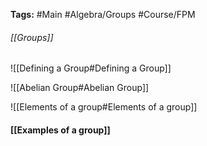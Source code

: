 **Tags:** #Main #Algebra/Groups #Course/FPM 
###### [[Groups]]

![[Defining a Group#Defining a Group]]

![[Abelian Group#Abelian Group]]

![[Elements of a group#Elements of a group]]

#### [[Examples of a group]]

